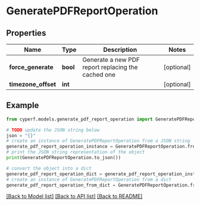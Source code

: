 # GeneratePDFReportOperation


## Properties

Name | Type | Description | Notes
------------ | ------------- | ------------- | -------------
**force_generate** | **bool** | Generate a new PDF report replacing the cached one | [optional] 
**timezone_offset** | **int** |  | [optional] 

## Example

```python
from cyperf.models.generate_pdf_report_operation import GeneratePDFReportOperation

# TODO update the JSON string below
json = "{}"
# create an instance of GeneratePDFReportOperation from a JSON string
generate_pdf_report_operation_instance = GeneratePDFReportOperation.from_json(json)
# print the JSON string representation of the object
print(GeneratePDFReportOperation.to_json())

# convert the object into a dict
generate_pdf_report_operation_dict = generate_pdf_report_operation_instance.to_dict()
# create an instance of GeneratePDFReportOperation from a dict
generate_pdf_report_operation_from_dict = GeneratePDFReportOperation.from_dict(generate_pdf_report_operation_dict)
```
[[Back to Model list]](../README.md#documentation-for-models) [[Back to API list]](../README.md#documentation-for-api-endpoints) [[Back to README]](../README.md)


